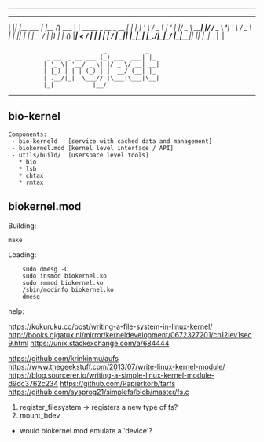 ___
 _   _            _     _             _                        _ 
| |_| |__   ___  | |__ (_) ___       | | _____ _ __ _ __   ___| |
| __| '_ \ / _ \ | '_ \| |/ _ \ _____| |/ / _ \ '__| '_ \ / _ \ |
| |_| | | |  __/ | |_) | | (_) |_____|   <  __/ |  | | | |  __/ |
 \__|_| |_|\___| |_.__/|_|\___/      |_|\_\___|_|  |_| |_|\___|_|
                                                                 
                               _           _                     
               _ __  _ __ ___ (_) ___  ___| |_                   
              | '_ \| '__/ _ \| |/ _ \/ __| __|                  
              | |_) | | | (_) | |  __/ (__| |_                   
              | .__/|_|  \___// |\___|\___|\__|                  
              |_|           |__/                                 
___


bio-kernel
----------

```
Components:
 - bio-kerneld   [service with cached data and management]
 - biokernel.mod [kernel level interface / API]
 - utils/build/  [userspace level tools]
   * bio
   * lsb
   * chtax
   * rmtax
```


## biokernel.mod

Building:

```
make
```


Loading:
```
	sudo dmesg -C
	sudo insmod biokernel.ko
	sudo rmmod biokernel.ko
	/sbin/modinfo biokernel.ko
	dmesg
```


help:

https://kukuruku.co/post/writing-a-file-system-in-linux-kernel/
http://books.gigatux.nl/mirror/kerneldevelopment/0672327201/ch12lev1sec9.html
https://unix.stackexchange.com/a/684444

https://github.com/krinkinmu/aufs
https://www.thegeekstuff.com/2013/07/write-linux-kernel-module/
https://blog.sourcerer.io/writing-a-simple-linux-kernel-module-d9dc3762c234
https://github.com/Papierkorb/tarfs
https://github.com/sysprog21/simplefs/blob/master/fs.c

1. register_filesystem -> registers a new type of fs?
2. mount_bdev
 - would biokernel.mod emulate a 'device'?
